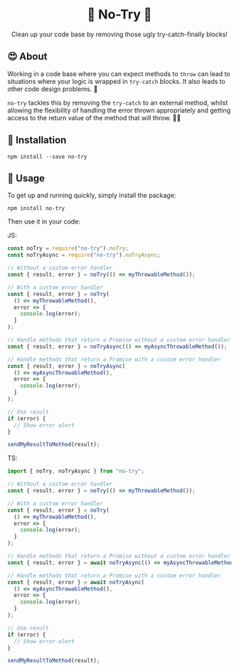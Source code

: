 <h1 style="text-align: center">🚀 No-Try 🚀</h1>
<p style="text-align: center">Clean up your code base by removing those ugly try-catch-finally blocks!</p>

## 😍 About

Working in a code base where you can expect methods to `throw` can lead to situations where your logic is wrapped in `try-catch` blocks. It also leads to other code design problems. 🤢

`no-try` tackles this by removing the `try-catch` to an external method, whilst allowing the flexibility of handling the error thrown appropriately and getting access to the return value of the method that will throw. 🤘🤘

## 🔧 Installation

`npm install --save no-try`

## 🎸 Usage

To get up and running quickly, simply install the package:

`npm install no-try`

Then use it in your code:

JS:

```js
const noTry = require("no-try").noTry;
const noTryAsync = require("no-try").noTryAsync;

// Without a custom error handler
const { result, error } = noTry(() => myThrowableMethod());

// With a custom error handler
const { result, error } = noTry(
  () => myThrowableMethod(),
  error => {
    console.log(error);
  }
);

// Handle methods that return a Promise without a custom error handler
const { result, error } = noTryAsync(() => myAsyncThrowableMethod());

// Handle methods that return a Promise with a custom error handler
const { result, error } = noTryAsync(
  () => myAsyncThrowableMethod(),
  error => {
    console.log(error);
  }
);

// Use result
if (error) {
  // Show error alert
}

sendMyResultToMethod(result);
```

TS:

```ts
import { noTry, noTryAsync } from "no-try";

// Without a custom error handler
const { result, error } = noTry(() => myThrowableMethod());

// With a custom error handler
const { result, error } = noTry(
  () => myThrowableMethod(),
  error => {
    console.log(error);
  }
);

// Handle methods that return a Promise without a custom error handler
const { result, error } = await noTryAsync(() => myAsyncThrowableMethod());

// Handle methods that return a Promise with a custom error handler
const { result, error } = await noTryAsync(
  () => myAsyncThrowableMethod(),
  error => {
    console.log(error);
  }
);

// Use result
if (error) {
  // Show error alert
}

sendMyResultToMethod(result);
```
